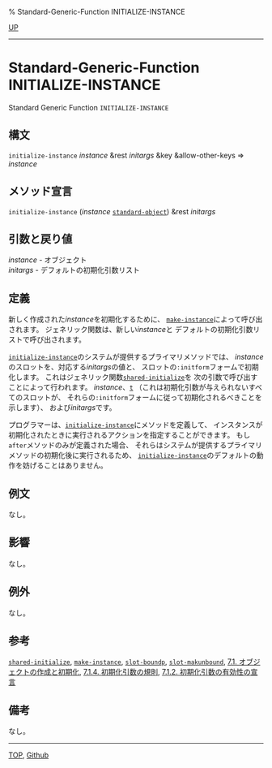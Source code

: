 % Standard-Generic-Function INITIALIZE-INSTANCE

[UP](7.7.html)  

---

# Standard-Generic-Function **INITIALIZE-INSTANCE**


Standard Generic Function `INITIALIZE-INSTANCE`


## 構文

`initialize-instance` *instance* &rest *initargs* &key &allow-other-keys => *instance*


## メソッド宣言

`initialize-instance` (*instance* [`standard-object`](4.4.standard-object.html)) &rest *initargs*


## 引数と戻り値

*instance* - オブジェクト  
*initargs* - デフォルトの初期化引数リスト


## 定義

新しく作成された*instance*を初期化するために、
[`make-instance`](7.7.make-instance.html)によって呼び出されます。
ジェネリック関数は、新しい*instance*と
デフォルトの初期化引数リストで呼び出されます。

[`initialize-instance`](7.7.initialize-instance.html)のシステムが提供するプライマリメソッドでは、
*instance*のスロットを、対応する*initargs*の値と、
スロットの`:initform`フォームで初期化します。
これはジェネリック関数[`shared-initialize`](7.7.shared-initialize.html)を
次の引数で呼び出すことによって行われます。
*instance*、[`t`](5.3.t-variable.html)
（これは初期化引数が与えられないすべてのスロットが、
それらの`:initform`フォームに従って初期化されるべきことを示します）、
および*initargs*です。

プログラマーは、[`initialize-instance`](7.7.initialize-instance.html)にメソッドを定義して、
インスタンスが初期化されたときに実行されるアクションを指定することができます。
もし`after`メソッドのみが定義された場合、
それらはシステムが提供するプライマリメソッドの初期化後に実行されるため、
[`initialize-instance`](7.7.initialize-instance.html)のデフォルトの動作を妨げることはありません。


## 例文

なし。


## 影響

なし。


## 例外

なし。


## 参考

[`shared-initialize`](7.7.shared-initialize.html),
[`make-instance`](7.7.make-instance.html),
[`slot-boundp`](7.7.slot-boundp.html),
[`slot-makunbound`](7.7.slot-makunbound.html),
[7.1. オブジェクトの作成と初期化](7.1.html),
[7.1.4. 初期化引数の規則](7.1.4.html),
[7.1.2. 初期化引数の有効性の宣言](7.1.2.html)

## 備考

なし。


---
[TOP](index.html),  [Github](https://github.com/nptcl/npt-japanese)

